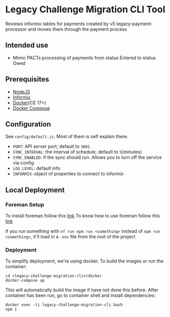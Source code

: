 # Legacy Challenge Migration CLI Tool

Reviews informix tables for payments created by v5 legacy-payment-processor and moves them through the payment process

## Intended use
- Mimic PACTs processing of payments from status Entered to status Owed

## Prerequisites

-  [NodeJS](https://nodejs.org/en/) 
-  [Informix](https://www.ibm.com/cloud/informix)
-  [Docker](https://www.docker.com/)(CE 17+)
-  [Docker Compose](https://docs.docker.com/compose/)

## Configuration

See `config/default.js`. Most of them is self explain there.
- `PORT`: API server port; default to `3001`
- `SYNC_INTERVAL`: the interval of schedule; default to `5`(minutes)
- `SYNC_ENABLED`: if the sync should run. Allows you to turn off the service via config
- `LOG_LEVEL`: default info
- `INFORMIX`: object of properties to connect to informix

## Local Deployment
### Foreman Setup
To install foreman follow this [link](https://theforeman.org/manuals/1.24/#3.InstallingForeman)
To know how to use foreman follow this [link](https://theforeman.org/manuals/1.24/#2.Quickstart) 

If you run something with `nf run npm run <something>` instead of `npm run <something>`, it'll load in a `.env` file from the root of the project

### Deployment
 To simplify deployment, we're using docker. To build the images
or run the container:
```
cd <legacy-challenge-migration-cli>/docker
docker-compose up
```
This will automatically build the image if have not done this before.
After container has been run, go to container shell and install dependencies:

```
docker exec -ti legacy-challenge-migration-cli bash
npm i
```
